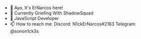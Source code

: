 - 👋 Ayo, It's ErNarcos here!
- 👀 Currently Griefing With ShadowSquad
- 🌱 JavaScript Developer
- 📫 How to reach me: Discord: N1ckErNarcos#2163 Telegram: @sonon1ck3s
